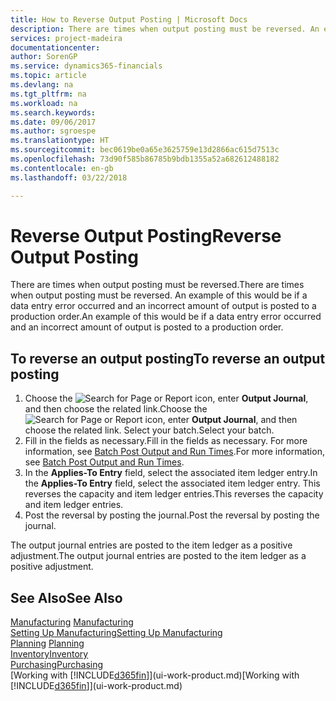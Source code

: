```yaml
---
title: How to Reverse Output Posting | Microsoft Docs
description: There are times when output posting must be reversed. An example of this would be if a data entry error occurred and an incorrect amount of output is posted to a production order.
services: project-madeira
documentationcenter: 
author: SorenGP
ms.service: dynamics365-financials
ms.topic: article
ms.devlang: na
ms.tgt_pltfrm: na
ms.workload: na
ms.search.keywords: 
ms.date: 09/06/2017
ms.author: sgroespe
ms.translationtype: HT
ms.sourcegitcommit: bec0619be0a65e3625759e13d2866ac615d7513c
ms.openlocfilehash: 73d90f585b86785b9bdb1355a52a682612488182
ms.contentlocale: en-gb
ms.lasthandoff: 03/22/2018

---
```

# <a name="reverse-output-posting"></a><span data-ttu-id="7a8f4-104">Reverse Output Posting</span><span class="sxs-lookup"><span data-stu-id="7a8f4-104">Reverse Output Posting</span></span>
<span data-ttu-id="7a8f4-105">There are times when output posting must be reversed.</span><span class="sxs-lookup"><span data-stu-id="7a8f4-105">There are times when output posting must be reversed.</span></span> <span data-ttu-id="7a8f4-106">An example of this would be if a data entry error occurred and an incorrect amount of output is posted to a production order.</span><span class="sxs-lookup"><span data-stu-id="7a8f4-106">An example of this would be if a data entry error occurred and an incorrect amount of output is posted to a production order.</span></span>  

## <a name="to-reverse-an-output-posting"></a><span data-ttu-id="7a8f4-107">To reverse an output posting</span><span class="sxs-lookup"><span data-stu-id="7a8f4-107">To reverse an output posting</span></span>  
1.  <span data-ttu-id="7a8f4-108">Choose the ![Search for Page or Report](media/ui-search/search_small.png "Search for Page or Report icon") icon, enter **Output Journal**, and then choose the related link.</span><span class="sxs-lookup"><span data-stu-id="7a8f4-108">Choose the ![Search for Page or Report](media/ui-search/search_small.png "Search for Page or Report icon") icon, enter **Output Journal**, and then choose the related link.</span></span> <span data-ttu-id="7a8f4-109">Select your batch.</span><span class="sxs-lookup"><span data-stu-id="7a8f4-109">Select your batch.</span></span>  
2. <span data-ttu-id="7a8f4-110">Fill in the fields as necessary.</span><span class="sxs-lookup"><span data-stu-id="7a8f4-110">Fill in the fields as necessary.</span></span> <span data-ttu-id="7a8f4-111">For more information, see [Batch Post Output and Run Times](production-how-to-post-output-quantity.md).</span><span class="sxs-lookup"><span data-stu-id="7a8f4-111">For more information, see [Batch Post Output and Run Times](production-how-to-post-output-quantity.md).</span></span>
3.  <span data-ttu-id="7a8f4-112">In the **Applies-To Entry** field, select the associated item ledger entry.</span><span class="sxs-lookup"><span data-stu-id="7a8f4-112">In the **Applies-To Entry** field, select the associated item ledger entry.</span></span> <span data-ttu-id="7a8f4-113">This reverses the capacity and item ledger entries.</span><span class="sxs-lookup"><span data-stu-id="7a8f4-113">This reverses the capacity and item ledger entries.</span></span>  
4. <span data-ttu-id="7a8f4-114">Post the reversal by posting the journal.</span><span class="sxs-lookup"><span data-stu-id="7a8f4-114">Post the reversal by posting the journal.</span></span>  

<span data-ttu-id="7a8f4-115">The output journal entries are posted to the item ledger as a positive adjustment.</span><span class="sxs-lookup"><span data-stu-id="7a8f4-115">The output journal entries are posted to the item ledger as a positive adjustment.</span></span>  

## <a name="see-also"></a><span data-ttu-id="7a8f4-116">See Also</span><span class="sxs-lookup"><span data-stu-id="7a8f4-116">See Also</span></span>  
 <span data-ttu-id="7a8f4-117">[Manufacturing](production-manage-manufacturing.md)  </span><span class="sxs-lookup"><span data-stu-id="7a8f4-117">[Manufacturing](production-manage-manufacturing.md)  </span></span>  
 [<span data-ttu-id="7a8f4-118">Setting Up Manufacturing</span><span class="sxs-lookup"><span data-stu-id="7a8f4-118">Setting Up Manufacturing</span></span>](production-configure-production-processes.md)  
 <span data-ttu-id="7a8f4-119">[Planning](production-planning.md)    </span><span class="sxs-lookup"><span data-stu-id="7a8f4-119">[Planning](production-planning.md)    </span></span>  
 [<span data-ttu-id="7a8f4-120">Inventory</span><span class="sxs-lookup"><span data-stu-id="7a8f4-120">Inventory</span></span>](inventory-manage-inventory.md)  
 [<span data-ttu-id="7a8f4-121">Purchasing</span><span class="sxs-lookup"><span data-stu-id="7a8f4-121">Purchasing</span></span>](purchasing-manage-purchasing.md)  
 <span data-ttu-id="7a8f4-122">[Working with [!INCLUDE[d365fin](includes/d365fin_md.md)]](ui-work-product.md)</span><span class="sxs-lookup"><span data-stu-id="7a8f4-122">[Working with [!INCLUDE[d365fin](includes/d365fin_md.md)]](ui-work-product.md)</span></span>  

